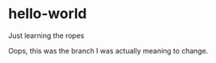# hello-world
Just learning the ropes


Oops, this was the branch I was actually meaning to change.
